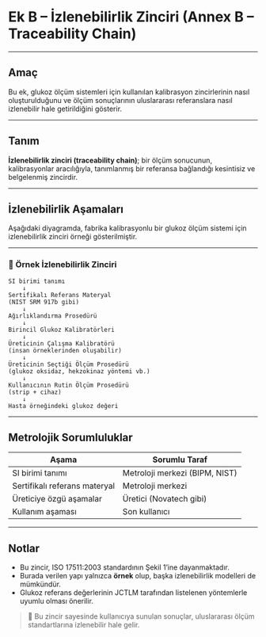 # Ek B – İzlenebilirlik Zinciri (Annex B – Traceability Chain)

---

## Amaç

Bu ek, glukoz ölçüm sistemleri için kullanılan kalibrasyon zincirlerinin nasıl oluşturulduğunu ve ölçüm sonuçlarının uluslararası referanslara nasıl izlenebilir hale getirildiğini gösterir.

---

## Tanım

**İzlenebilirlik zinciri (traceability chain)**; bir ölçüm sonucunun, kalibrasyonlar aracılığıyla, tanımlanmış bir referansa bağlandığı kesintisiz ve belgelenmiş zincirdir.

---

## İzlenebilirlik Aşamaları

Aşağıdaki diyagramda, fabrika kalibrasyonlu bir glukoz ölçüm sistemi için izlenebilirlik zinciri örneği gösterilmiştir.

---

### 🔗 Örnek İzlenebilirlik Zinciri

```
SI birimi tanımı
    ↓
Sertifikalı Referans Materyal
(NIST SRM 917b gibi)
    ↓
Ağırlıklandırma Prosedürü
    ↓
Birincil Glukoz Kalibratörleri
    ↓
Üreticinin Çalışma Kalibratörü
(insan örneklerinden oluşabilir)
    ↓
Üreticinin Seçtiği Ölçüm Prosedürü
(glukoz oksidaz, hekzokinaz yöntemi vb.)
    ↓
Kullanıcının Rutin Ölçüm Prosedürü
(strip + cihaz)
    ↓
Hasta örneğindeki glukoz değeri
```

---

## Metrolojik Sorumluluklar

| Aşama | Sorumlu Taraf              |
|-------|----------------------------|
| SI birimi tanımı              | Metroloji merkezi (BIPM, NIST)       |
| Sertifikalı referans materyal | Metroloji merkezi                    |
| Üreticiye özgü aşamalar       | Üretici (Novatech gibi)              |
| Kullanım aşaması              | Son kullanıcı                        |

---

## Notlar

- Bu zincir, ISO 17511:2003 standardının Şekil 1’ine dayanmaktadır.  
- Burada verilen yapı yalnızca **örnek** olup, başka izlenebilirlik modelleri de mümkündür.  
- Glukoz referans değerlerinin JCTLM tarafından listelenen yöntemlerle uyumlu olması önerilir.

> 📌 Bu zincir sayesinde kullanıcıya sunulan sonuçlar, uluslararası ölçüm standartlarına izlenebilir hale gelir.
